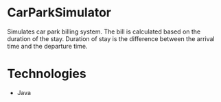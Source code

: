 # CarParkSimulator
Simulates car park billing system. The bill is calculated based on the duration of the stay. 
Duration of stay is the difference between the arrival time and the departure time.

# Technologies
* Java
